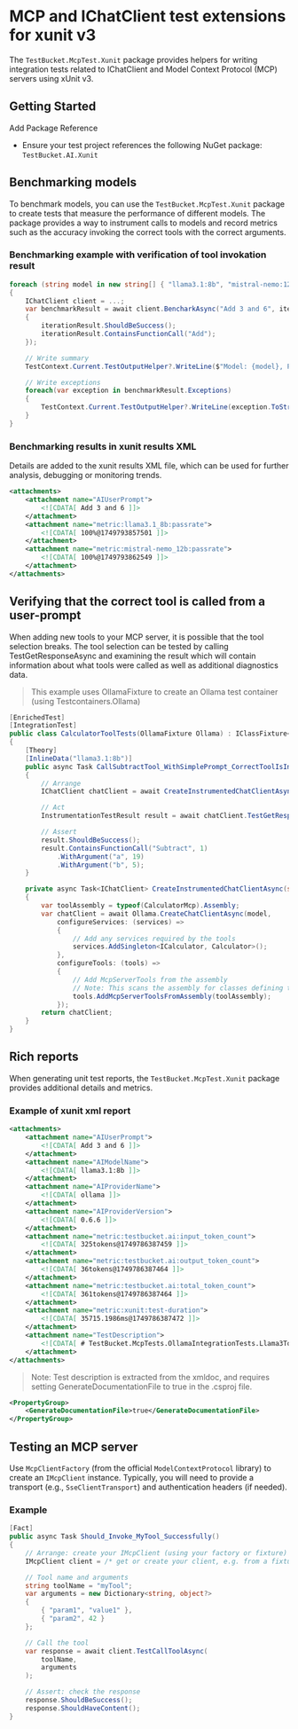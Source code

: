 # MCP and IChatClient test extensions for xunit v3

The `TestBucket.McpTest.Xunit` package provides helpers for writing integration tests related to IChatClient and Model Context Protocol (MCP) servers using xUnit v3. 

## Getting Started

Add Package Reference

- Ensure your test project references the following NuGet package: `TestBucket.AI.Xunit`

## Benchmarking models

To benchmark models, you can use the `TestBucket.McpTest.Xunit` package to create tests that measure the performance of different models. 
The package provides a way to instrument calls to models and record metrics such as the accuracy invoking the correct tools with the correct arguments.

### Benchmarking example with verification of tool invokation result

```csharp
foreach (string model in new string[] { "llama3.1:8b", "mistral-nemo:12b" })
{
    IChatClient client = ...;
    var benchmarkResult = await client.BencharkAsync("Add 3 and 6", iterations:2, (iterationResult) =>
    {
        iterationResult.ShouldBeSuccess();
        iterationResult.ContainsFunctionCall("Add");
    });

    // Write summary
    TestContext.Current.TestOutputHelper?.WriteLine($"Model: {model}, Passrate={benchmarkResult.Passrate}");

    // Write exceptions
    foreach(var exception in benchmarkResult.Exceptions)
    {
        TestContext.Current.TestOutputHelper?.WriteLine(exception.ToString());
    }
}
```

### Benchmarking results in xunit results XML

Details are added to the xunit results XML file, which can be used for further analysis, debugging or monitoring trends.

```xml
<attachments>
    <attachment name="AIUserPrompt">
        <![CDATA[ Add 3 and 6 ]]>
    </attachment>
    <attachment name="metric:llama3.1_8b:passrate">
        <![CDATA[ 100%@1749793857501 ]]>
    </attachment>
    <attachment name="metric:mistral-nemo_12b:passrate">
        <![CDATA[ 100%@1749793862549 ]]>
    </attachment>
</attachments>
```

## Verifying that the correct tool is called from a user-prompt

When adding new tools to your MCP server, it is possible that the tool selection breaks. The tool selection can be tested by calling TestGetResponseAsync and
examining the result which will contain information about what tools were called as well as additional diagnostics data.

> This example uses OllamaFixture to create an Ollama test container (using Testcontainers.Ollama)

```csharp
[EnrichedTest]
[IntegrationTest]
public class CalculatorToolTests(OllamaFixture Ollama) : IClassFixture<OllamaFixture>
{ 
    [Theory]
    [InlineData("llama3.1:8b")]
    public async Task CallSubtractTool_WithSimplePrompt_CorrectToolIsInvoked(string model)
    {
        // Arrange
        IChatClient chatClient = await CreateInstrumentedChatClientAsync(model);

        // Act
        InstrumentationTestResult result = await chatClient.TestGetResponseAsync("Subtract 5 from 19");

        // Assert
        result.ShouldBeSuccess();
        result.ContainsFunctionCall("Subtract", 1)
            .WithArgument("a", 19)
            .WithArgument("b", 5);
    }

    private async Task<IChatClient> CreateInstrumentedChatClientAsync(string model)
    {
        var toolAssembly = typeof(CalculatorMcp).Assembly;
        var chatClient = await Ollama.CreateChatClientAsync(model,
            configureServices: (services) =>
            {
                // Add any services required by the tools
                services.AddSingleton<ICalculator, Calculator>();
            },
            configureTools: (tools) =>
            {
                // Add McpServerTools from the assembly
                // Note: This scans the assembly for classes defining tools using the [McpServerToolType] attribute
                tools.AddMcpServerToolsFromAssembly(toolAssembly);
            });
        return chatClient;
    }
}
```

## Rich reports

When generating unit test reports, the `TestBucket.McpTest.Xunit` package provides additional details and metrics.

### Example of xunit xml report

```xml
<attachments>
    <attachment name="AIUserPrompt">
        <![CDATA[ Add 3 and 6 ]]>
    </attachment>
    <attachment name="AIModelName">
        <![CDATA[ llama3.1:8b ]]>
    </attachment>
    <attachment name="AIProviderName">
        <![CDATA[ ollama ]]>
    </attachment>
    <attachment name="AIProviderVersion">
        <![CDATA[ 0.6.6 ]]>
    </attachment>
    <attachment name="metric:testbucket.ai:input_token_count">
        <![CDATA[ 325tokens@1749786387459 ]]>
    </attachment>
    <attachment name="metric:testbucket.ai:output_token_count">
        <![CDATA[ 36tokens@1749786387464 ]]>
    </attachment>
    <attachment name="metric:testbucket.ai:total_token_count">
        <![CDATA[ 361tokens@1749786387464 ]]>
    </attachment>
    <attachment name="metric:xunit:test-duration">
        <![CDATA[ 35715.1986ms@1749786387472 ]]>
    </attachment>
    <attachment name="TestDescription">
        <![CDATA[ # TestBucket.McpTests.OllamaIntegrationTests.Llama3ToolInstrumentationTests.CallAddTool_WithTwoTools_CorrectToolIsInvoked(System.String) ## Summary Verifies that the correct tool is invoked when multiple tools are available ## Source | Assembly | Class | Method | | -------- | ----- | ------ | | TestBucket.AI.OllamaIntegrationTests | TestBucket.McpTests.OllamaIntegrationTests.Llama3ToolInstrumentationTests | CallAddTool_WithTwoTools_CorrectToolIsInvoked | ### Parameters | Name | Summary | | -------- | ------------------- | | model | | ]]>
    </attachment>
</attachments>
```

> Note: Test description is extracted from the xmldoc, and requires setting GenerateDocumentationFile to true in the .csproj file.
```xml
<PropertyGroup>
	<GenerateDocumentationFile>true</GenerateDocumentationFile>
</PropertyGroup>
```

## Testing an MCP server

Use `McpClientFactory` (from the official `ModelContextProtocol` library) to create an `IMcpClient` instance. 
Typically, you will need to provide a transport (e.g., `SseClientTransport`) and authentication headers (if needed).

### Example

```csharp
[Fact]
public async Task Should_Invoke_MyTool_Successfully()
{
    // Arrange: create your IMcpClient (using your factory or fixture)
    IMcpClient client = /* get or create your client, e.g. from a fixture */;

    // Tool name and arguments
    string toolName = "myTool";
    var arguments = new Dictionary<string, object?>
    {
        { "param1", "value1" },
        { "param2", 42 }
    };

    // Call the tool
    var response = await client.TestCallToolAsync(
        toolName,
        arguments
    );

    // Assert: check the response
    response.ShouldBeSuccess();
    response.ShouldHaveContent();
}
```